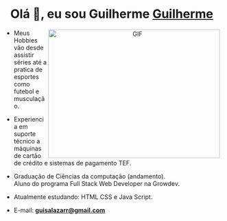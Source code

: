 
<h1 align="center">Olá 👋, eu sou Guilherme <a href="https://github.com/Guisalazarr" target="blank">
Guilherme</a></h1>

<a target="_blank" align="center">
  <img align="right" top="500" height="300" width="400" alt="GIF" src="https://media.giphy.com/media/SWoSkN6DxTszqIKEqv/giphy.gif">
</a>

- Meus Hobbies vão desde assistir séries até a pratica de esportes como futebol e musculação.

- Experiencia em suporte técnico a máquinas de cartão <br/> de crédito e sistemas de pagamento TEF.

- Graduação de Ciências da computação (andamento). <br/>
 Aluno do programa Full Stack Web Developer na Growdev.

- Atualmente estudando: HTML CSS e Java Script.

- E-mail: **guisalazarr@gmail.com**
